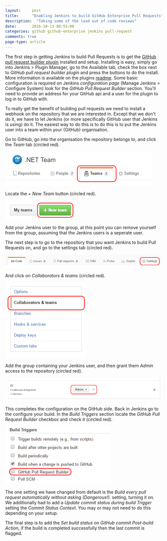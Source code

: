 ```yaml
---
layout: 	post
title:  	"Enabling Jenkins to build GitHub Enterprise Pull Requests"
description:  "Taking some of the load out of code reviews"
date:   	2016-10-13 08:55:00
categories: github github-enterprise jenkins pull-request
comments: true
page-type: article
---
```


The first step in getting Jenkins to build Pull Requests is to get the [GitHub pull request builder plugin](https://wiki.jenkins-ci.org/display/JENKINS/GitHub+pull+request+builder+plugin) installed and setup. Installing is easy, simply go into Jenkins > Plugin Manager, go to the Available tab, check the box next to *GitHub pull request builder plugin* and press the buttons to do the install. More information is available on the plugins [readme](https://github.com/jenkinsci/ghprb-plugin/blob/master/README.md). Some basic configuration is required on Jenkins *configuration page* (Manage Jenkins > Configure System) look for the *GitHub Pull Request Builder* section. You'll need to provide an address for your GitHub api and a user for the plugin to log in to GitHub with.

To really get the benefit of building pull requests we need to install a webhook on the repository that we are interested in. Except that we don't do it, we have to let Jenkins (or more specifically GitHub user that Jenkins is using) do it. The easiest way to do this is to do this is to put the Jenkins user into a team within your (GitHub) organisation.

Go to GitHub, go into the organisation the repository belongs to, and click the *Team* tab (circled red).

![](/assets/2016-10-13-org-teams.PNG)

Locate the *+ New Team* button (circled red).

![](/assets/2016-10-13-org-add-new-team.PNG)

Add your Jenkins user to the group, at this point you can remove yourself from the group, assuming that the Jenkins users is a seperate user.

The next step is to go to the repository that you want Jenkins to build Pull Requests on, and go to the settings tab (circled red).

![](/assets/2016-10-13-repository-settings.PNG)

And click on *Collaborators & teams* (circled red).

![](/assets/2016-10-13-repository-settings-two.PNG)

Add the group containing your Jenkins user, and then grant them *Admin* access to the repository (circled red).

![](/assets/2016-10-13-repository-jenkins-admin.PNG)

This completes the configuration on the GitHub side. Back in Jenkins go to the configure your build. In the *Build Triggers* section locate the *GitHub Pull Request Builder* checkbox and check it (circled red).

![](/assets/2016-10-13-enable-pull-request-build.PNG)

The one setting we have changed from default is the *Build every pull request automatically without asking (Dangerous!).* setting, turning it on. We additionally had to add a *Update commit status during build* *Trigger* setting the *Commit Status Context*. You may or may not need to do this depending on your setup.

The final step is to add the *Set build status on GitHub commit* *Post-build Action*, if the build is completed successfully then the last commit is flagged.
